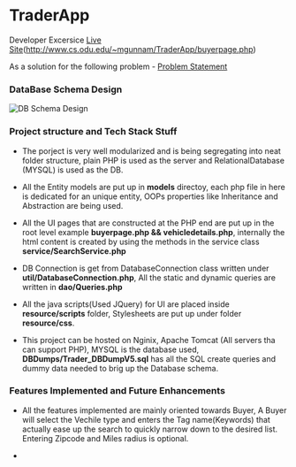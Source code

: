 # TraderApp 
Developer Excersice [Live Site](http://www.cs.odu.edu/~mgunnam/TraderApp/buyerpage.php)(http://www.cs.odu.edu/~mgunnam/TraderApp/buyerpage.php)

As a solution for the following problem - [Problem Statement](http://www.cs.odu.edu/~mgunnam/TraderApp/misc/DeveloperExercise_MaheedharGunnam.pdf)



### DataBase Schema Design
![DB Schema Design](http://www.cs.odu.edu/~mgunnam/TraderApp/misc/DBDesign.JPG)

### Project structure and Tech Stack Stuff
* The porject is very well modularized and is being segregating into neat folder structure, plain PHP is used as the server and RelationalDatabase (MYSQL) is used as the DB. 

* All the Entity models are put up in **models** directoy, each php file in here is dedicated for an unique entity, OOPs properties like Inheritance and Abstraction are being used.

* All the UI pages that are constructed at the PHP end are put up in the root level example **buyerpage.php && vehicledetails.php**, internally the html content is created by using the methods in the service class **service/SearchService.php**

* DB Connection is get from DatabaseConnection class written under **util/DatabaseConnection.php**, All the static and dynamic queries are written in **dao/Queries.php**

* All the java scripts(Used JQuery) for UI are placed inside **resource/scripts** folder, Stylesheets are put up under folder **resource/css**.

* This project can be hosted on Nginix, Apache Tomcat (All servers tha can support PHP), MYSQL is the database used, **DBDumps/Trader_DBDumpV5.sql** has all the SQL create queries and dummy data needed to brig up the Database schema.


### Features Implemented and Future Enhancements
* All the features implemented are mainly oriented towards Buyer, A Buyer will select the Vechile type and enters the Tag name(Keywords) that actually ease up the search to quickly narrow down to the desired list. Entering Zipcode and Miles radius is optional.

*

















